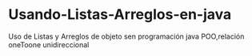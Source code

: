 # Usando-Listas-Arreglos-en-java
Uso de Listas y Arreglos  de objeto sen programación java POO,relación oneToone unidireccional
